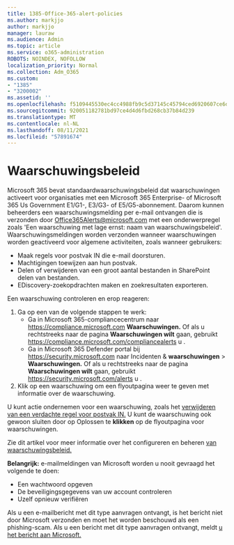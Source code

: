 ```yaml
---
title: 1385-Office-365-alert-policies
ms.author: markjjo
author: markjjo
manager: lauraw
ms.audience: Admin
ms.topic: article
ms.service: o365-administration
ROBOTS: NOINDEX, NOFOLLOW
localization_priority: Normal
ms.collection: Adm_O365
ms.custom:
- "1385"
- "3200002"
ms.assetid: ''
ms.openlocfilehash: f5109445530ec4cc4988fb9c5d37145c45794ced6920607ce6df85c6497c25ec
ms.sourcegitcommit: 920051182781bd97ce4d4d6fbd268cb37b84d239
ms.translationtype: MT
ms.contentlocale: nl-NL
ms.lasthandoff: 08/11/2021
ms.locfileid: "57891674"
---
```

# <a name="alert-policies"></a>Waarschuwingsbeleid

Microsoft 365 bevat standaardwaarschuwingsbeleid dat waarschuwingen activeert voor organisaties met een Microsoft 365 Enterprise- of Microsoft 365 Us Government E1/G1-, E3/G3- of E5/G5-abonnement. [](https://docs.microsoft.com/microsoft-365/compliance/alert-policies#default-alert-policies) Daarom kunnen beheerders een waarschuwingsmelding per e-mail ontvangen die is verzonden door Office365Alerts@microsoft.com met een onderwerpregel zoals 'Een waarschuwing met lage ernst: naam van waarschuwingsbeleid'. Waarschuwingsmeldingen worden verzonden wanneer waarschuwingen worden geactiveerd voor algemene activiteiten, zoals wanneer gebruikers:

- Maak regels voor postvak IN die e-mail doorsturen.
- Machtigingen toewijzen aan hun postvak.
- Delen of verwijderen van een groot aantal bestanden in SharePoint delen van bestanden.
- EDiscovery-zoekopdrachten maken en zoekresultaten exporteren.

Een waarschuwing controleren en erop reageren:

1. Ga op een van de volgende stappen te werk:
   - Ga in Microsoft 365-compliancecentrum naar <https://compliance.microsoft.com> **Waarschuwingen.** Of als u rechtstreeks naar de pagina **Waarschuwingen wilt** gaan, gebruikt <https://compliance.microsoft.com/compliancealerts> u .
   - Ga in Microsoft 365 Defender portal bij <https://security.microsoft.com> naar Incidenten & **waarschuwingen** \> **Waarschuwingen.** Of als u rechtstreeks naar de pagina **Waarschuwingen wilt** gaan, gebruikt <https://security.microsoft.com/alerts> u .
2. Klik op een waarschuwing om een flyoutpagina weer te geven met informatie over de waarschuwing.

U kunt actie ondernemen voor een waarschuwing, zoals het [verwijderen van een verdachte regel voor postvak IN.](https://docs.microsoft.com/microsoft-365/security/office-365-security/responding-to-a-compromised-email-account) U kunt de waarschuwing ook gewoon sluiten door op Oplossen te **klikken** op de flyoutpagina voor waarschuwingen.

Zie dit artikel voor meer informatie over het configureren en beheren [van waarschuwingsbeleid.](https://docs.microsoft.com/microsoft-365/compliance/alert-policies)

**Belangrijk:** e-mailmeldingen van Microsoft worden u nooit gevraagd het volgende te doen:

- Een wachtwoord opgeven
- De beveiligingsgegevens van uw account controleren
- Uzelf opnieuw verifiëren

Als u een e-mailbericht met dit type aanvragen ontvangt, is het bericht niet door Microsoft verzonden en moet het worden beschouwd als een phishing-scam. Als u een bericht met dit type aanvragen ontvangt, meldt [u het bericht aan Microsoft.](https://docs.microsoft.com/microsoft-365/security/office-365-security/report-junk-email-messages-to-microsoft)
